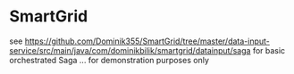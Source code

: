 # SmartGrid
see https://github.com/Dominik355/SmartGrid/tree/master/data-input-service/src/main/java/com/dominikbilik/smartgrid/datainput/saga for basic orchestrated Saga ... for demonstration purposes only
